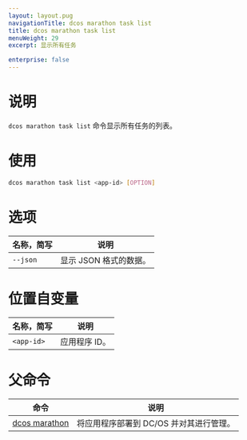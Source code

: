 ```yaml
---
layout: layout.pug
navigationTitle: dcos marathon task list
title: dcos marathon task list
menuWeight: 29
excerpt: 显示所有任务

enterprise: false
---
```



# 说明
`dcos marathon task list` 命令显示所有任务的列表。

# 使用

```bash
dcos marathon task list <app-id> [OPTION]
```

# 选项

| 名称，简写 | 说明 |
|---------|-------------|
| `--json` | 显示 JSON 格式的数据。|

# 位置自变量

| 名称，简写 | 说明 |
|---------|-------------|
| `<app-id>` | 应用程序 ID。|

# 父命令

| 命令 | 说明 |
|---------|-------------|
| [dcos marathon](/1.11/cli/command-reference/dcos-marathon/) | 将应用程序部署到 DC/OS 并对其进行管理。|


